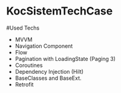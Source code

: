 # KocSistemTechCase

#Used Techs
  * MVVM
  * Navigation Component
  * Flow
  * Pagination with LoadingState (Paging 3)
  * Coroutines
  * Dependency Injection (Hilt)
  * BaseClasses and BaseExt.
  * Retrofit
